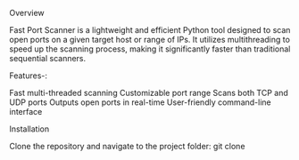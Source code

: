 Overview

Fast Port Scanner is a lightweight and efficient Python tool designed to scan open ports on a given target host or range of IPs. It utilizes multithreading to speed up the scanning process, making it significantly faster than traditional sequential scanners.

Features-:

Fast multi-threaded scanning
Customizable port range
Scans both TCP and UDP ports
Outputs open ports in real-time
User-friendly command-line interface

Installation

Clone the repository and navigate to the project folder:
git clone 

